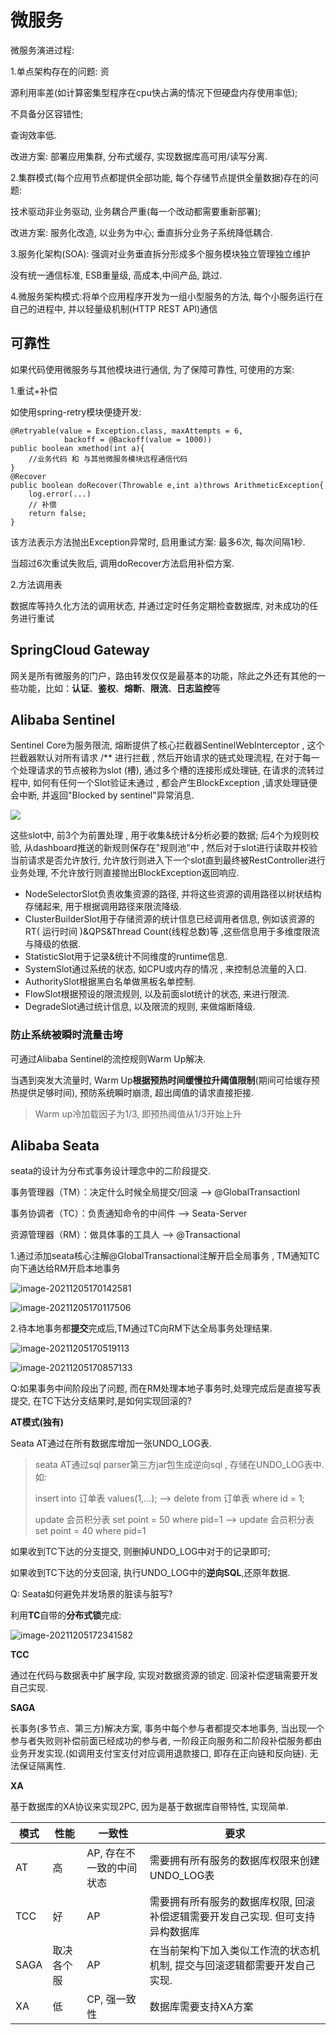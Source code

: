 # 微服务

微服务演进过程:

1.单点架构存在的问题: 资

源利用率差(如计算密集型程序在cpu快占满的情况下但硬盘内存使用率低);

不具备分区容错性;

查询效率低.

改进方案: 部署应用集群, 分布式缓存, 实现数据库高可用/读写分离.

2.集群模式(每个应用节点都提供全部功能, 每个存储节点提供全量数据)存在的问题: 

技术驱动非业务驱动, 业务耦合严重(每一个改动都需要重新部署);

改进方案: 服务化改造, 以业务为中心; 垂直拆分业务子系统降低耦合.

3.服务化架构(SOA): 强调对业务垂直拆分形成多个服务模块独立管理独立维护

没有统一通信标准, ESB重量级, 高成本,中间产品, 跳过.

4.微服务架构模式:将单个应用程序开发为一组小型服务的方法, 每个小服务运行在自己的进程中, 并以轻量级机制(HTTP REST API)通信

## 可靠性

如果代码使用微服务与其他模块进行通信, 为了保障可靠性, 可使用的方案:

1.重试+补偿

如使用spring-retry模块便捷开发:

```
@Retryable(value = Exception.class, maxAttempts = 6,
            backoff = @Backoff(value = 1000))
public boolean xmethod(int a){
    //业务代码 和 与其他微服务模块远程通信代码
}
@Recover
public boolean doRecover(Throwable e,int a)throws ArithmeticException{
    log.error(...)
    // 补偿
    return false;
}
```

该方法表示方法抛出Exception异常时, 启用重试方案: 最多6次, 每次间隔1秒.

当超过6次重试失败后, 调用doRecover方法启用补偿方案.

2.方法调用表

数据库等持久化方法的调用状态, 并通过定时任务定期检查数据库, 对未成功的任务进行重试

## SpringCloud Gateway

网关是所有微服务的门户，路由转发仅仅是最基本的功能，除此之外还有其他的一些功能，比如：**认证**、**鉴权**、**熔断**、**限流**、**日志监控**等

## Alibaba Sentinel

Sentinel Core为服务限流, 熔断提供了核心拦截器SentinelWebInterceptor , 这个拦截器默认对所有请求 /** 进行拦截 , 然后开始请求的链式处理流程, 在对于每一个处理请求的节点被称为slot (槽), 通过多个槽的连接形成处理链, 在请求的流转过程中, 如何有任何一个Slot验证未通过 , 都会产生BlockException ,请求处理链便会中断, 并返回"Blocked by sentinel"异常消息.

![](picture/sentinel流程.png)

这些slot中, 前3个为前置处理 , 用于收集&统计&分析必要的数据; 后4个为规则校验, 从dashboard推送的新规则保存在"规则池"中 , 然后对于slot进行读取并校验当前请求是否允许放行, 允许放行则进入下一个slot直到最终被RestController进行业务处理, 不允许放行则直接抛出BlockException返回响应.

- NodeSelectorSlot负责收集资源的路径, 并将这些资源的调用路径以树状结构存储起来, 用于根据调用路径来限流降级.
- ClusterBuilderSlot用于存储资源的统计信息已经调用者信息, 例如该资源的RT( 运行时间 )&QPS&Thread Count(线程总数)等 ,这些信息用于多维度限流与降级的依据.
- StatisticSlot用于记录&统计不同维度的runtime信息.
- SystemSlot通过系统的状态, 如CPU或内存的情况 , 来控制总流量的入口.
- AuthoritySlot根据黑白名单做黑板名单控制.
- FlowSlot根据预设的限流规则, 以及前面slot统计的状态, 来进行限流.
- DegradeSlot通过统计信息, 以及限流的规则, 来做熔断降级.

### 防止系统被瞬时流量击垮

可通过Alibaba Sentinel的流控规则Warm Up解决.

当遇到突发大流量时, Warm Up**根据预热时间缓慢拉升阈值限制**(期间可给缓存预热提供足够时间), 预防系统瞬时崩溃, 超出阈值的请求直接拒接.

> Warm up冷加载因子为1/3, 即预热阈值从1/3开始上升

## Alibaba Seata

seata的设计为分布式事务设计理念中的二阶段提交.

事务管理器（TM）：决定什么时候全局提交/回滚  --> @GlobalTransactionl

事务协调者（TC）：负责通知命令的中间件            --> Seata-Server

资源管理器（RM）：做具体事的工具人                  --> @Transactional

1.通过添加seata核心注解@GlobalTransactional注解开启全局事务 , TM通知TC向下通达给RM开启本地事务

![image-20211205170142581](picture/image-20211205170142581.png)

![image-20211205170117506](picture/image-20211205170117506.png)

2.待本地事务都**提交**完成后,TM通过TC向RM下达全局事务处理结果.

![image-20211205170519113](picture/image-20211205170519113.png)

![image-20211205170857133](picture/image-20211205170857133.png)

Q:如果事务中间阶段出了问题, 而在RM处理本地子事务时,处理完成后是直接写表提交, 在TC下达分支结果时,是如何实现回滚的?

**AT模式(独有)**

Seata AT通过在所有数据库增加一张UNDO_LOG表.

> seata AT通过sql parser第三方jar包生成逆向sql , 存储在UNDO_LOG表中.  如:
> 
> insert into 订单表 values(1,...);   -->  delete from 订单表 where id = 1; 
> 
> update 会员积分表 set point = 50 where pid=1   --> update 会员积分表 set point = 40 where pid=1 

如果收到TC下达的分支提交, 则删掉UNDO_LOG中对于的记录即可;

如果收到TC下达的分支回滚, 执行UNDO_LOG中的**逆向SQL**,还原年数据.

Q: Seata如何避免并发场景的脏读与脏写?

利用**TC**自带的**分布式锁**完成:

![image-20211205172341582](picture/image-20211205172341582.png)

**TCC**

通过在代码与数据表中扩展字段, 实现对数据资源的锁定. 回滚补偿逻辑需要开发自己实现.

**SAGA**

长事务(多节点、第三方)解决方案, 事务中每个参与者都提交本地事务, 当出现一个参与者失败则补偿前面已经成功的参与者, 一阶段正向服务和二阶段补偿服务都由业务开发实现.(如调用支付宝支付对应调用退款接口, 即存在正向链和反向链). 无法保证隔离性.

**XA**

基于数据库的XA协议来实现2PC, 因为是基于数据库自带特性, 实现简单.

| 模式   | 性能    | 一致性            | 要求                                        |
| ---- | ----- | -------------- | ----------------------------------------- |
| AT   | 高     | AP, 存在不一致的中间状态 | 需要拥有所有服务的数据库权限来创建UNDO_LOG表                |
| TCC  | 好     | AP             | 需要拥有所有服务的数据库权限, 回滚补偿逻辑需要开发自己实现. 但可支持异构数据库 |
| SAGA | 取决各个服 | AP             | 在当前架构下加入类似工作流的状态机机制, 提交与回滚逻辑都需要开发自己实现.    |
| XA   | 低     | CP, 强一致性       | 数据库需要支持XA方案                               |
